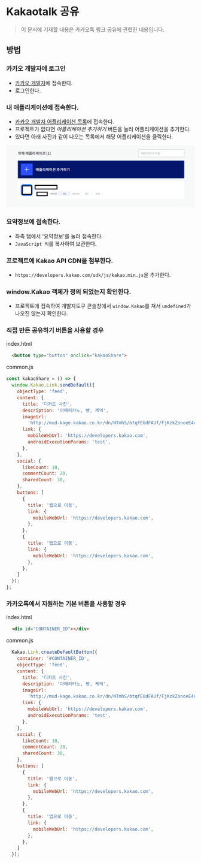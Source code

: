 # Kakaotalk 공유
> 이 문서에 기재할 내용은 카카오톡 링크 공유에 관련한 내용입니다.
## 방법
### 카카오 개발자에 로그인
- [카카오 개발자](https://developers.kakao.com/)에 접속한다.
- 로그인한다.
### 내 애플리케이션에 접속한다.
- [카카오 개발자 어플리케이션 목록](https://developers.kakao.com/console/app)에 접속한다.
- 프로젝트가 없다면 *어플리케이션 추가하기* 버튼을 눌러 어플리케이션을 추가한다.
- 있다면 아래 사진과 같이 나오는 목록에서 해당 어플리케이션을 클릭한다.

![이미지](./images/1.png)
### 요약정보에 접속한다.
- 좌측 탭에서 '요약정보'를 눌러 접속한다.
- ```JavaScript 키```를 복사하여 보관한다.
### 프로젝트에 Kakao API CDN을 첨부한다.
- ```https://developers.kakao.com/sdk/js/kakao.min.js```을 추가한다.
### window.Kakao 객체가 정의 되었는지 확인한다.
- 프로젝트에 접속하여 개발자도구 콘솔창에서 ```window.Kakao```를 쳐서 ```undefined```가 나오진 않는지 확인한다.
### 직접 만든 공유하기 버튼을 사용할 경우
index.html
```html
  <button type="button" onclick="kakaoShare">
```
common.js
```javascript
const kakaoShare = () => {
  window.Kakao.Link.sendDefault({
    objectType: 'feed',
    content: {
      title: '디저트 사진',
      description: '아메리카노, 빵, 케익',
      imageUrl:
        'http://mud-kage.kakao.co.kr/dn/NTmhS/btqfEUdFAUf/FjKzkZsnoeE4o19klTOVI1/openlink_640x640s.jpg',
      link: {
        mobileWebUrl: 'https://developers.kakao.com',
        androidExecutionParams: 'test',
      },
    },
    social: {
      likeCount: 10,
      commentCount: 20,
      sharedCount: 30,
    },
    buttons: [
      {
        title: '웹으로 이동',
        link: {
          mobileWebUrl: 'https://developers.kakao.com',
        },
      },
      {
        title: '앱으로 이동',
        link: {
          mobileWebUrl: 'https://developers.kakao.com',
        },
      },
    ]
  });
};
```
### 카카오톡에서 지원하는 기본 버튼을 사용할 경우
index.html
```html
  <div id="CONTAINER_ID"></div>
```
common.js
```javascript
  Kakao.Link.createDefaultButton({
    container: '#CONTAINER_ID',
    objectType: 'feed',
    content: {
      title: '디저트 사진',
      description: '아메리카노, 빵, 케익',
      imageUrl:
        'http://mud-kage.kakao.co.kr/dn/NTmhS/btqfEUdFAUf/FjKzkZsnoeE4o19klTOVI1/openlink_640x640s.jpg',
      link: {
        mobileWebUrl: 'https://developers.kakao.com',
        androidExecutionParams: 'test',
      },
    },
    social: {
      likeCount: 10,
      commentCount: 20,
      sharedCount: 30,
    },
    buttons: [
      {
        title: '웹으로 이동',
        link: {
          mobileWebUrl: 'https://developers.kakao.com',
        },
      },
      {
        title: '앱으로 이동',
        link: {
          mobileWebUrl: 'https://developers.kakao.com',
        },
      },
    ]
  });
```